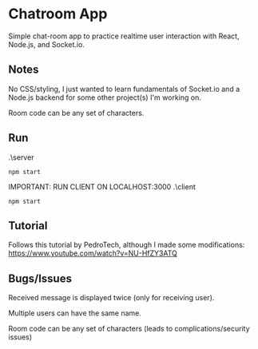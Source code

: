 # Chatroom App

Simple chat-room app to practice realtime user interaction with React, Node.js, and Socket.io.

## Notes

No CSS/styling, I just wanted to learn fundamentals of Socket.io and a Node.js backend for some other project(s) I'm working on.

Room code can be any set of characters.

## Run
.\server
```
npm start
```

IMPORTANT: RUN CLIENT ON LOCALHOST:3000
.\client
```
npm start
```

## Tutorial

Follows this tutorial by PedroTech, although I made some modifications:
https://www.youtube.com/watch?v=NU-HfZY3ATQ

## Bugs/Issues

Received message is displayed twice (only for receiving user).

Multiple users can have the same name.

Room code can be any set of characters (leads to complications/security issues)